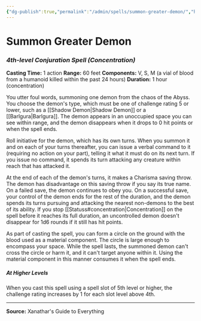 ```yaml
---
{"dg-publish":true,"permalink":"/admin/spells/summon-greater-demon/","hide":true,"updated":"2025-08-05T19:49:54.974+01:00"}
---
```


# Summon Greater Demon
### *4th-level Conjuration Spell* *(Concentration)*
**Casting Time:** 1 action
**Range:** 60 feet
**Components:** V, S, M (a vial of blood from a humanoid killed within the past 24 hours)
**Duration:** 1 hour (concentration)

You utter foul words, summoning one demon from the chaos of the Abyss. You choose the demon's type, which must be one of challenge rating 5 or lower, such as a [[Shadow Demon\|Shadow Demon]] or a [[Barlgura\|Barlgura]]. The demon appears in an unoccupied space you can see within range, and the demon disappears when it drops to 0 hit points or when the spell ends.

Roll initiative for the demon, which has its own turns. When you summon it and on each of your turns thereafter, you can issue a verbal command to it (requiring no action on your part), telling it what it must do on its next turn. If you issue no command, it spends its turn attacking any creature within reach that has attacked it.

At the end of each of the demon's turns, it makes a Charisma saving throw. The demon has disadvantage on this saving throw if you say its true name. On a failed save, the demon continues to obey you. On a successful save, your control of the demon ends for the rest of the duration, and the demon spends its turns pursuing and attacking the nearest non-demons to the best of its ability. If you stop [[Statuss#concentration\|Concentration]] on the spell before it reaches its full duration, an uncontrolled demon doesn't disappear for 1d6 rounds if it still has hit points.

As part of casting the spell, you can form a circle on the ground with the blood used as a material component. The circle is large enough to encompass your space. While the spell lasts, the summoned demon can't cross the circle or harm it, and it can't target anyone within it. Using the material component in this manner consumes it when the spell ends.

##### At Higher Levels
When you cast this spell using a spell slot of 5th level or higher, the challenge rating increases by 1 for each slot level above 4th.

---
**Source:** Xanathar's Guide to Everything